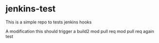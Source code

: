 # jenkins-test
This is a simple repo to tests jenkins hooks

A modification this should trigger a build2
mod pull req
mod pull req again
test
